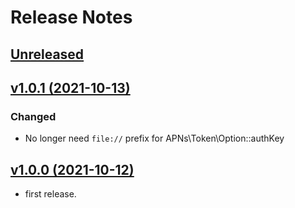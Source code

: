 # Release Notes

## [Unreleased](https://github.com/sunaoka/push-notifications-php/compare/1.0.1...develop)

## [v1.0.1 (2021-10-13)](https://github.com/sunaoka/push-notifications-php/compare/1.0.0...1.0.1)

### Changed

- No longer need `file://` prefix for APNs\Token\Option::authKey

## [v1.0.0 (2021-10-12)](https://github.com/sunaoka/push-notifications-php/compare/bbc5601...1.0.0)

- first release.
